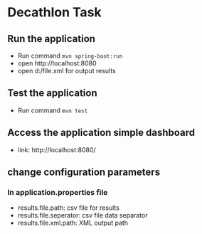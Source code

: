 # Decathlon Task
## Run the application

- Run command `mvn spring-boot:run`
- open http://localhost:8080
- open d:/file.xml for output results

## Test the application
- Run command `mvn test`

## Access the application simple dashboard
- link: http://localhost:8080/

## change configuration parameters
### In application.properties file
- results.file.path: csv file for results
- results.file.seperator: csv file data separator
- results.file.xml.path: XML output path
